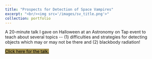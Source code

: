 ```yaml
---
title: "Prospects for Detection of Space Vampires"
excerpt: "<br/><img src='/images/sv_title.png'>"
collection: portfolio
---
```


A 20-minute talk I gave on Halloween at an Astronomy on Tap event to teach about several topics -- (1) difficulties and strategies for detecting objects which may or may not be there and (2) blackbody radiation!
<p><a href="/images/spacevampires.pdf" class="button primary large" style="background-color:#A99653" target='_blank'><font color="#000">Click here for the talk.</font></a></p>
